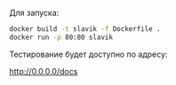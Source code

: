 Для запуска:
```bash
docker build -t slavik -f Dockerfile .
docker run -p 80:80 slavik
```

Тестирование будет доступно по адресу:

http://0.0.0.0/docs